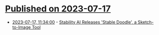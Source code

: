 # [Published on 2023-07-17](index.md)

* [2023-07-17, 11:34:00](https://slashdot.org/story/23/07/17/0220205/stability-ai-releases-stable-doodle-a-sketch-to-image-tool?utm_source=rss1.0mainlinkanon&utm_medium=feed) - [Stability AI Releases 'Stable Doodle', a Sketch-to-Image Tool](https://slashdot.org/story/23/07/17/0220205/stability-ai-releases-stable-doodle-a-sketch-to-image-tool?utm_source=rss1.0mainlinkanon&utm_medium=feed)
